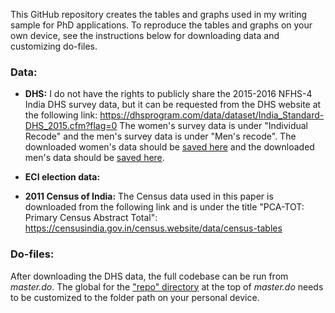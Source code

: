 This GitHub repository creates the tables and graphs used in my writing sample for PhD applications. To reproduce the tables and graphs on your own device, see the instructions below for downloading data and customizing do-files.


### Data:

- **DHS:** I do not have the rights to publicly share the 2015-2016 NFHS-4 India DHS survey data, but it can be requested from the DHS website at the following link: https://dhsprogram.com/data/dataset/India_Standard-DHS_2015.cfm?flag=0
The women's survey data is under "Individual Recode" and the men's survey data is under "Men's recode". The downloaded women's data should be [saved here](https://github.com/grahamoo/household-decisions/tree/main/Data/Raw/DHS/Womens%20DHS) and the downloaded men's data should be [saved here](https://github.com/grahamoo/household-decisions/tree/main/Data/Raw/DHS/Mens%20DHS).
	
- **ECI election data:** 

- **2011 Census of India:** The Census data used in this paper is downloaded from the following link and is under the title "PCA-TOT: Primary Census Abstract Total": https://censusindia.gov.in/census.website/data/census-tables

### Do-files:

After downloading the DHS data, the full codebase can be run from _master.do_. The global for the ["repo" directory](https://github.com/grahamoo/household-decisions/blob/c2ba14e91d063102fed4738c4ea904324a5f64e6/Do/master.do#L3) at the top of _master.do_ needs to be customized to the folder path on your personal device. 
